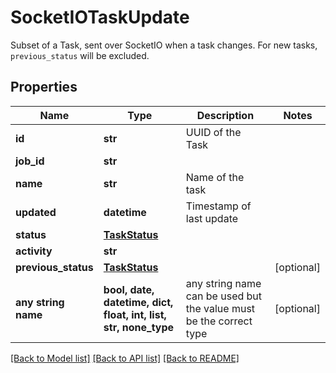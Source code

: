 # SocketIOTaskUpdate

Subset of a Task, sent over SocketIO when a task changes. For new tasks, `previous_status` will be excluded. 

## Properties
Name | Type | Description | Notes
------------ | ------------- | ------------- | -------------
**id** | **str** | UUID of the Task | 
**job_id** | **str** |  | 
**name** | **str** | Name of the task | 
**updated** | **datetime** | Timestamp of last update | 
**status** | [**TaskStatus**](TaskStatus.md) |  | 
**activity** | **str** |  | 
**previous_status** | [**TaskStatus**](TaskStatus.md) |  | [optional] 
**any string name** | **bool, date, datetime, dict, float, int, list, str, none_type** | any string name can be used but the value must be the correct type | [optional]

[[Back to Model list]](../README.md#documentation-for-models) [[Back to API list]](../README.md#documentation-for-api-endpoints) [[Back to README]](../README.md)


